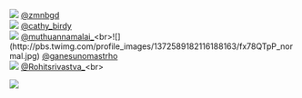 
 ![](http://pbs.twimg.com/profile_images/1314664690254000129/cnQyDIOJ_normal.jpg) [@zmnbgd](https://twitter.com/zmnbgd)<br>![](http://pbs.twimg.com/profile_images/1055489379198746632/dB-FEBN7_normal.jpg) [@cathy_birdy](https://twitter.com/cathy_birdy)<br>![](http://pbs.twimg.com/profile_images/1376902163880837126/IBrRJCBv_normal.jpg) [@muthuannamalai_](https://twitter.com/muthuannamalai_)<br>![](http://pbs.twimg.com/profile_images/1372589182116188163/fx78QTpP_normal.jpg) [@ganesunomastrho](https://twitter.com/ganesunomastrho)<br>![](http://pbs.twimg.com/profile_images/1379398851316965380/z8Bq0Het_normal.jpg) [@Rohitsrivastva_](https://twitter.com/Rohitsrivastva_)<br> 

![](https://visitor-badge.laobi.icu/badge?page_id=ponder)
